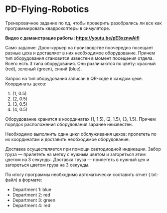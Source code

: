 # PD-Flying-Robotics
Тренеровачное задание по пд, чтобы проверить разобрались ли все как программировать квадрокоптеры в симуляторе.


**Видео с деманстрацие работы: https://youtu.be/pE3xznwAifI**

Само задание:
Дрон-курьер на производстве поочередно посещает разные цеха и доставляет в них необходимое оборудование. Причем тип оборудования становится известен в момент посещения отдела. Всего есть 3 типа оборудования. Они различаются по цвету: красный (red), зеленый (green), синий (blue).

Запрос на тип оборудования записан в QR-коде в каждом цехе. Координаты цехов:

1) (1, 0.5)
2) (2, 0.5)
3) (3, 0.5)
4) (4, 0.5)


Оборудование хранится в координатах (1, 1.5), (2, 1.5), (3, 1.5). Причем порядок расположения оборудования заранее неизвестен.

Необходимо выполнить один цикл обслуживания цехов: пролететь по их координатам и доставить необходимое оборудование.

Доставка осуществляется при помощи светодиодной индикации. Забор груза — прилететь на метку с нужным цветом и загореться этим цветом на 3 секунды. Доставка груза — прилететь в нужный цех и загореться цветом груза на 3 секунды.

По итогу программы необходимо автоматически составить отчет (.txt-файл) в формате:

* Department 1: blue
* Department 2: red
* Department 3: green
* Department 4: red
